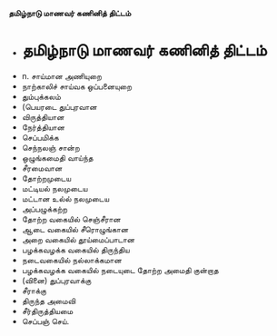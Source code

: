 **தமிழ்நாடு மாணவர் கணினித் திட்டம்**
- # தமிழ்நாடு மாணவர் கணினித் திட்டம்
- n. சாய்மான அணியுறை
- நாற்காலிச் சாய்வக ஒப்பனையுறை
- தும்புக்கலம்
- (பெயரடை துப்புரவான
- விருத்தியான
- நேர்த்தியான
- செப்பமிக்க
- செந்நலஞ் சான்ற
- ஒழுங்கமைதி வாய்ந்த
- சீரமைவான
- தோற்றமுடைய
- மட்டியல் நலமுடைய
- மட்டான உல்ல் நலமுடைய
- அப்பழுக்கற்ற
- தோற்ற வகையில் செஞ்சீரான
- ஆடை வகையில் சீரொழுங்கான
- அறை வகையில் தூய்மைப்பாடான
- பழக்கவழக்க வகையில் திருந்திய
- நடைவகையில் நல்லாக்கமான
- பழக்கவழக்க  வகையில் நடையுடை தோற்ற அமைதி குன்றாத
- (வினை) துப்புரவாக்கு
- சீராக்கு
- திருந்த அமைவி
- சீர்திருத்தியமை
- செப்பஞ் செய்.

